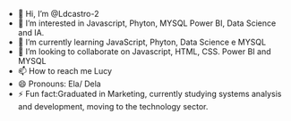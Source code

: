 - 👋 Hi, I’m @Ldcastro-2
- 👀 I’m interested in Javascript, Phyton,  MYSQL Power BI, Data Science and IA.
- 🌱 I’m currently learning JavaScript, Phyton, Data Science e MYSQL
- 💞️ I’m looking to collaborate on Javascript, HTML, CSS. Power BI and MYSQL
- 📫 How to reach me Lucy
- 😄 Pronouns: Ela/ Dela
- ⚡ Fun fact:Graduated in Marketing, currently studying systems analysis and development, moving to the technology sector.

<!---
Ldcastro-2/Ldcastro-2 is a ✨ special ✨ repository because its `README.md` (this file) appears on your GitHub profile.
You can click the Preview link to take a look at your changes.
--->
